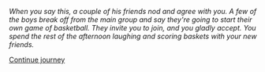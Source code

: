 
*When you say this, a couple of his friends nod and agree with you. A few of the boys break off from the main group
and say they're going to start their own game of basketball. They invite you to join, and you gladly accept. You
spend the rest of the afternoon laughing and scoring baskets with your new friends.*

[Continue journey](/node/college)
